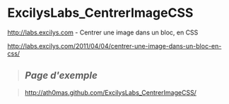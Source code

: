 ExcilysLabs_CentrerImageCSS
===========================

<http://labs.excilys.com> - Centrer une image dans un bloc, en CSS

<http://labs.excilys.com/2011/04/04/centrer-une-image-dans-un-bloc-en-css/>

> ## *Page d'exemple*

> <http://ath0mas.github.com/ExcilysLabs_CentrerImageCSS/>
